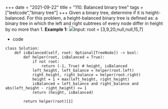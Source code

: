 +++ 
date = "2021-09-22"
title = "110. Balanced binary tree"
tags = ["leetcode","binary tree"]
+++
Given a binary tree, determine if it is height-balanced.
For this problem, a height-balanced binary tree is defined as:
a binary tree in which the left and right subtrees of every node differ in height by no more than 1. 
**Example 1:**
![](https://assets.leetcode.com/uploads/2020/10/06/balance_1.jpg)Input: root = [3,9,20,null,null,15,7]
- code
```
class Solution:
    def isBalanced(self, root: Optional[TreeNode]) -> bool:
        def helper(root, isBalanced = True):
            if not root:
                return (-1, True) # height, isBalanced
            left_height, left_balance = helper(root.left)
            right_height, right_balance = helper(root.right)
            height = 1 + max(left_height, right_height)
            isBalanced = left_balance and right_balance and abs(left_height - right_height) <= 1
            return (height, isBalanced)

        return helper(root)[1]

```
